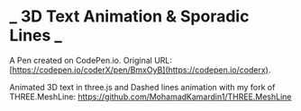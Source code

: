 # _ 3D Text Animation & Sporadic Lines _

A Pen created on CodePen.io. Original URL: [https://codepen.io/coderX/pen/BmxOyB](https://codepen.io/coderx).

Animated 3D text in three.js and
Dashed lines animation with my fork of THREE.MeshLine: https://github.com/MohamadKamardin1/THREE.MeshLine
